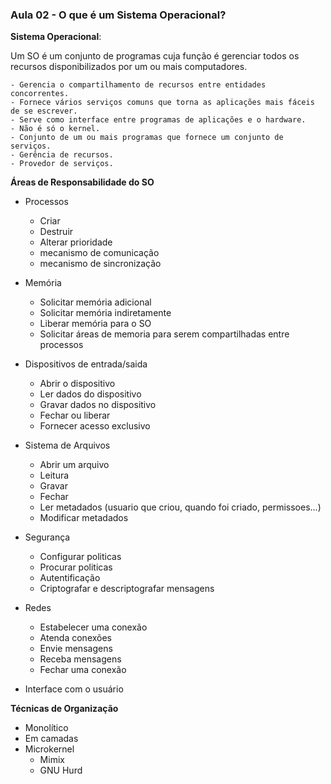 ### Aula 02 - O que é um Sistema Operacional?

**Sistema Operacional**:

Um SO é um conjunto de programas cuja função é gerenciar todos os recursos disponibilizados por um ou mais computadores.

    - Gerencia o compartilhamento de recursos entre entidades concorrentes.
    - Fornece vários serviços comuns que torna as aplicações mais fáceis de se escrever.
    - Serve como interface entre programas de aplicações e o hardware.
    - Não é só o kernel.
    - Conjunto de um ou mais programas que fornece um conjunto de serviços.
    - Gerência de recursos. 
    - Provedor de serviços.

**Áreas de Responsabilidade do SO**

- Processos
    - Criar
    - Destruir
    - Alterar prioridade
    - mecanismo de comunicação
    - mecanismo de sincronização

- Memória
    - Solicitar memória adicional
    - Solicitar memória indiretamente
    - Liberar memória para o SO
    - Solicitar áreas de memoria para serem compartilhadas entre processos

- Dispositivos de entrada/saida
    - Abrir o dispositivo
    - Ler dados do dispositivo
    - Gravar dados no dispositivo
    - Fechar ou liberar 
    - Fornecer acesso exclusivo

- Sistema de Arquivos
    - Abrir um arquivo
    - Leitura 
    - Gravar
    - Fechar
    - Ler metadados (usuario que criou, quando foi criado, permissoes...)
    - Modificar metadados

- Segurança
    - Configurar politicas 
    - Procurar politicas
    - Autentificação
    - Criptografar e descriptografar mensagens

- Redes
    - Estabelecer uma conexão
    - Atenda conexões
    - Envie mensagens
    - Receba mensagens
    - Fechar uma conexão

- Interface com o usuário

**Técnicas de Organização**

- Monolítico
- Em camadas
- Microkernel
    - Mimix
    - GNU Hurd


    

